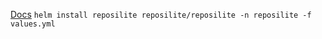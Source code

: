 [Docs](https://reposilite.com/guide/kubernetes#adding-the-reposilite-chart-repository)
```helm install reposilite reposilite/reposilite -n reposilite -f values.yml```
